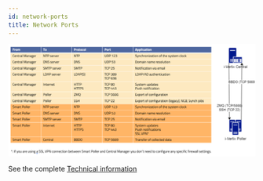 ```yaml
---
id: network-ports
title: Network Ports
---
```


![image](../../assets/before-you-start/communications_ports.png)

See the complete [Technical information](../../installation/before-you-start/technical-information.md)